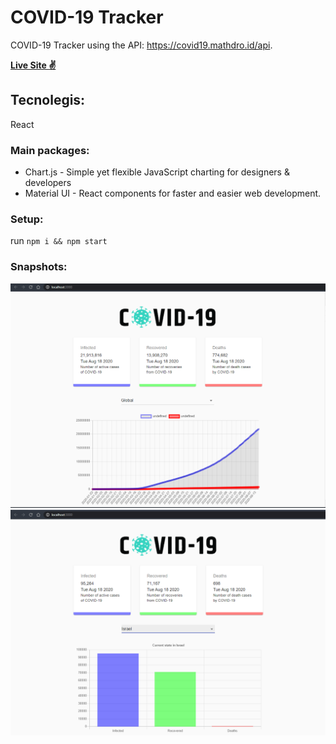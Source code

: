 # COVID-19 Tracker # 
COVID-19 Tracker using the API: https://covid19.mathdro.id/api.

[**Live Site :v:**](https://perachbd.github.io/COVID-19_Tracker/)

## Tecnolegis: ##
React
### Main packages: ### 
* Chart.js - Simple yet flexible JavaScript charting for designers & developers
* Material UI - React components for faster and easier web development.

### Setup: ###
run `npm i && npm start`

### Snapshots: ###
![snapshot](snapshots/Global.PNG)
![snapshot](snapshots/Israel.PNG)
